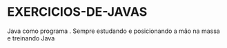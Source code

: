 # EXERCICIOS-DE-JAVAS
Java como programa . Sempre estudando e posicionando a mão na massa e treinando Java

